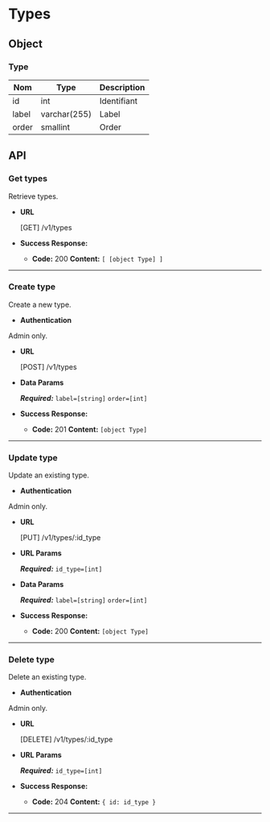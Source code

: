 # Types

## Object

### Type

**Nom**               | **Type**      | **Description** 
----------------------|-------------  |-------------------
id                    | int           | Identifiant
label                 | varchar(255)  | Label
order                 | smallint      | Order

## API

### Get types

 Retrieve types.

* **URL**

  [GET] /v1/types

* **Success Response:**

  * **Code:** 200
    **Content:** `[ [object Type] ]`

---

### Create type

 Create a new type.

* **Authentication**

Admin only.

* **URL**

  [POST] /v1/types

* **Data Params**

  ***Required:***
   `label=[string]`
   `order=[int]`

* **Success Response:**

  * **Code:** 201
    **Content:** `[object Type]`

---

### Update type

 Update an existing type.

* **Authentication**

Admin only.

* **URL**

  [PUT] /v1/types/:id_type

*  **URL Params**

   ***Required:***
   `id_type=[int]`

* **Data Params**

  ***Required:***
   `label=[string]`
   `order=[int]`

* **Success Response:**

  * **Code:** 200
    **Content:** `[object Type]`

---

### Delete type

 Delete an existing type.

* **Authentication**

Admin only.

* **URL**

  [DELETE] /v1/types/:id_type

*  **URL Params**

   ***Required:***
   `id_type=[int]`

* **Success Response:**

  * **Code:** 204 
    **Content:** `{ id: id_type }`

---